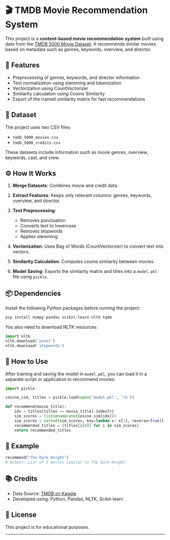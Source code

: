 # 🎬 TMDB Movie Recommendation System

This project is a **content-based movie recommendation system** built using data from the [TMDB 5000 Movie Dataset](https://www.kaggle.com/datasets/tmdb/tmdb-movie-metadata). It recommends similar movies based on metadata such as genres, keywords, overview, and director.

## 🚀 Features

* Preprocessing of genres, keywords, and director information
* Text normalization using stemming and tokenization
* Vectorization using CountVectorizer
* Similarity calculation using Cosine Similarity
* Export of the trained similarity matrix for fast recommendations

## 📁 Dataset

The project uses two CSV files:

* `tmdb_5000_movies.csv`
* `tmdb_5000_credits.csv`

These datasets include information such as movie genres, overview, keywords, cast, and crew.

## ⚙️ How It Works

1. **Merge Datasets**: Combines movie and credit data.
2. **Extract Features**: Keeps only relevant columns: genres, keywords, overview, and director.
3. **Text Preprocessing**:

   * Removes punctuation
   * Converts text to lowercase
   * Removes stopwords
   * Applies stemming
4. **Vectorization**: Uses Bag of Words (CountVectorizer) to convert text into vectors.
5. **Similarity Calculation**: Computes cosine similarity between movies.
6. **Model Saving**: Exports the similarity matrix and titles into a `model.pkl` file using `pickle`.

## 📦 Dependencies

Install the following Python packages before running the project:

```bash
pip install numpy pandas scikit-learn nltk tqdm
```

You also need to download NLTK resources:

```python
import nltk
nltk.download('punkt')
nltk.download('stopwords')
```

## 🧠 How to Use

After training and saving the model in `model.pkl`, you can load it in a separate script or application to recommend movies:

```python
import pickle

cosine_sim, titles = pickle.load(open('model.pkl', 'rb'))

def recommend(movie_title):
    idx = titles[titles == movie_title].index[0]
    sim_scores = list(enumerate(cosine_sim[idx]))
    sim_scores = sorted(sim_scores, key=lambda x: x[1], reverse=True)[1:6]
    recommended_titles = [titles[i[0]] for i in sim_scores]
    return recommended_titles
```

## 📌 Example

```python
recommend("The Dark Knight")
# Output: List of 5 movies similar to The Dark Knight
```

## 📚 Credits

* Data Source: [TMDB on Kaggle](https://www.kaggle.com/datasets/tmdb/tmdb-movie-metadata)
* Developed using: Python, Pandas, NLTK, Scikit-learn

## 📄 License

This project is for educational purposes.

---

